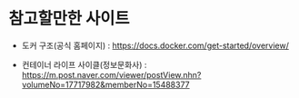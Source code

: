 # 참고할만한 사이트

- 도커 구조(공식 홈페이지) : https://docs.docker.com/get-started/overview/

- 컨테이너 라이프 사이클(정보문화사) : https://m.post.naver.com/viewer/postView.nhn?volumeNo=17717982&memberNo=15488377